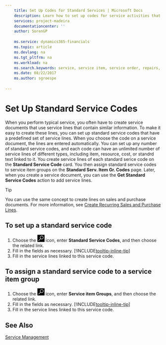 ```yaml
---
    title: Set Up Codes for Standard Services | Microsoft Docs
    description: Learn how to set up codes for service activities that you often perform.
    services: project-madeira
    documentationcenter: ''
    author: SorenGP

    ms.service: dynamics365-financials
    ms.topic: article
    ms.devlang: na
    ms.tgt_pltfrm: na
    ms.workload: na
    ms.search.keywords: service, service item, service order, repairs, maintenance
    ms.date: 08/22/2017
    ms.author: sgroespe

---
```


# Set Up Standard Service Codes
When you perform typical service, you often have to create service documents that use service lines that contain similar information. To make it easy to create these lines, you can set up standard service codes that have a predefined set of service lines. When you choose the code on a service document, the lines are entered automatically. You can set up any number of standard service codes, and each code can have an unlimited number of service lines of different types, including item, resource, cost, or standrd text linked to it. You create service lines of each standard serice code on the **Standard Service Code** card. You then assign standard service codes to service item groups on the **Standard Serv. Item Gr. Codes** page. Later, when you create a service document, you can use the **Get Standard Service Codes** action to add service lines.  
  
> [!Tip]
>  You can use the same concept to create lines on sales and purchase documents. For more information, see [Create Recurring Sales and Purchase Lines](sales-how-work-standard-lines.md).    
  
## To set up a standard service code    
1. Choose the ![Search for Page or Report](media/ui-search/search_small.png "Search for Page or Report icon") icon, enter **Standard Service Codes**, and then choose the related link.  
2. Fill in the fields as necessary. [!INCLUDE[tooltip-inline-tip](includes/tooltip-inline-tip_md.md)]  
4. Fill in the service lines linked to this service code.  

## To assign a standard service code to a service item group
1. Choose the ![Search for Page or Report](media/ui-search/search_small.png "Search for Page or Report icon") icon, enter **Service item Groups**, and then choose the related link.  
2. Fill in the fields as necessary. [!INCLUDE[tooltip-inline-tip](includes/tooltip-inline-tip_md.md)]
3. Fill in the service lines linked to this service code.  

## See Also
[Service Management](service-service.md)